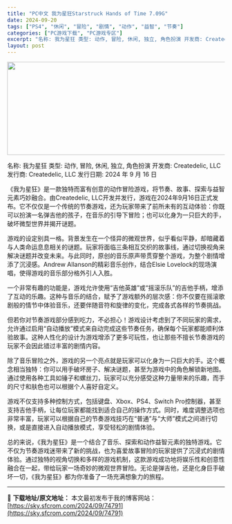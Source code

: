 ```yaml
---
title: "PC中文 我为星狂Starstruck Hands of Time 7.09G"
date: 2024-09-20
tags: ["PS4", "休闲", "冒险", "剧情", "动作", "益智", "节奏"]
categories: ["PC游戏下载", "PC游戏专区"]
excerpt: "名称: 我为星狂 类型: 动作, 冒险, 休闲, 独立, 角色扮演 开发商: Createdelic, LLC 发行商: Createdelic, LLC 发行日期: 2024 年 9 月 16 日 《我为星狂》是一款独特而富有创意的动作冒险游戏，将节奏、故事、探索与益智元素巧妙融合。由Create&hellip;"
layout: post
---
```


<img class="aligncenter size-full wp-image-74792" src="https://sky.sfcrom.com/wp-content/uploads/2024/09/202409200253595.webp" alt="" width="660" height="215" />

名称: 我为星狂
类型: 动作, 冒险, 休闲, 独立, 角色扮演
开发商: Createdelic, LLC
发行商: Createdelic, LLC
发行日期: 2024 年 9 月 16 日

《我为星狂》是一款独特而富有创意的动作冒险游戏，将节奏、故事、探索与益智元素巧妙融合。由Createdelic, LLC开发并发行，游戏在2024年9月16日正式发布。它不仅仅是一个传统的节奏游戏，还为玩家带来了前所未有的互动体验：你既可以扮演一名弹吉他的孩子，在音乐的引导下冒险；也可以化身为一只巨大的手，破坏微型世界并揭开谜题。

游戏的设定别具一格。背景发生在一个怪异的微观世界，似乎看似平静，却暗藏着与人类命运息息相关的谜题。玩家将面临三条相互交织的故事线，通过切换视角来解决谜题并改变未来。与此同时，原创的音乐原声带贯穿整个游戏，为整个剧情增添了沉浸感。Andrew Allanson的精彩音乐创作，结合Elsie Lovelock的现场演唱，使得游戏的音乐部分格外引人入胜。

一个非常有趣的功能是，游戏允许使用“吉他英雄”或“摇滚乐队”的吉他手柄，增添了互动的乐趣。这种与音乐的结合，赋予了游戏额外的层次感：你不仅要在摇滚歌剧般的情节中体验音乐，还要伴随音符和旋律的变化，完成各式各样的节奏挑战。

但若你对节奏游戏部分感到吃力，不必担心！游戏设计考虑到了不同玩家的需求，允许通过启用“自动播放”模式来自动完成这些节奏任务，确保每个玩家都能顺利体验故事。这种人性化的设计为游戏增添了更多可玩性，也让那些不擅长节奏游戏的玩家不会因此错过丰富的剧情内容。

除了音乐冒险之外，游戏的另一个亮点就是玩家可以化身为一只巨大的手。这个概念相当独特：你可以用手破坏房子、解决谜题，甚至为游戏中的角色解锁新地图。通过使用各种工具如锤子和螺丝刀，玩家可以充分感受这种力量带来的乐趣，而手的尺寸和肤色也可以根据个人喜好自定义。

游戏不仅支持多种控制方式，包括键盘、Xbox、PS4、Switch Pro控制器，甚至支持吉他手柄，让每位玩家都能找到适合自己的操作方式。同时，难度调整选项也非常丰富，玩家可以根据自己的节奏游戏技巧在“普通”与“大师”模式之间进行切换，或是直接进入自动播放模式，享受轻松的剧情体验。

总的来说，《我为星狂》是一个结合了音乐、探索和动作益智元素的独特游戏。它不仅为节奏游戏迷带来了新的挑战，也为喜爱故事冒险的玩家提供了沉浸式的剧情体验。通过独特的视角切换和多样的游戏机制，这款游戏成功地将娱乐性和创意性融合在一起，带给玩家一场奇妙的微观世界冒险。无论是弹吉他，还是化身巨手破坏一切，《我为星狂》都为你准备了一场充满想象力的旅程。

---
📖 **下载地址/原文地址：** 本文最初发布于我的博客网站：[https://sky.sfcrom.com/2024/09/74791](https://sky.sfcrom.com/2024/09/74791)
